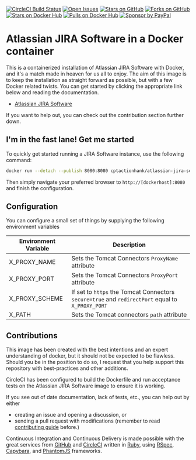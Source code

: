 [![CircleCI Build Status](https://img.shields.io/circleci/project/janszczepanski/docker-atlassian-jira-software/master.svg?label=CircleCI)](https://circleci.com/gh/janszczepanski/docker-atlassian-jira-software) [![Open Issues](https://img.shields.io/github/issues/janszczepanski/docker-atlassian-jira-software.svg)](https://github.com/janszczepanski/docker-atlassian-jira-software/issues) [![Stars on GitHub](https://img.shields.io/github/stars/janszczepanski/docker-atlassian-jira-software.svg)](https://github.com/janszczepanski/docker-atlassian-jira-software/stargazers) [![Forks on GitHub](https://img.shields.io/github/forks/janszczepanski/docker-atlassian-jira-software.svg)](https://github.com/janszczepanski/docker-atlassian-jira-software/network) [![Stars on Docker Hub](https://img.shields.io/docker/stars/janszczepanski/docker-atlassian-jira-software.svg)](https://hub.docker.com/r/janszczepanski/docker-atlassian-jira-software/) [![Pulls on Docker Hub](https://img.shields.io/docker/pulls/janszczepanski/docker-atlassian-jira-software.svg)](https://hub.docker.com/r/janszczepanski/docker-atlassian-jira-software/) [![Sponsor by PayPal](https://img.shields.io/badge/sponsor-PayPal-blue.svg)](https://paypal.me/JanSzczepanski/5)

# Atlassian JIRA Software in a Docker container

This is a containerized installation of Atlassian JIRA Software with Docker, and it's a match made in heaven for us all to enjoy. The aim of this image is to keep the installation as straight forward as possible, but with a few Docker related twists. You can get started by clicking the appropriate link below and reading the documentation.

* [Atlassian JIRA Software](https://cptactionhank.github.io/docker-atlassian-jira-software)

If you want to help out, you can check out the contribution section further down.

## I'm in the fast lane! Get me started

To quickly get started running a JIRA Software instance, use the following command:
```bash
docker run --detach --publish 8080:8080 cptactionhank/atlassian-jira-software:latest
```

Then simply navigate your preferred browser to `http://[dockerhost]:8080` and finish the configuration.

## Configuration

You can configure a small set of things by supplying the following environment variables

| Environment Variable   | Description |
| ---------------------- | ----------- |
| X_PROXY_NAME           | Sets the Tomcat Connectors `ProxyName` attribute |
| X_PROXY_PORT           | Sets the Tomcat Connectors `ProxyPort` attribute |
| X_PROXY_SCHEME         | If set to `https` the Tomcat Connectors `secure=true` and `redirectPort` equal to `X_PROXY_PORT`   |
| X_PATH                 | Sets the Tomcat connectors `path` attribute |

## Contributions

This image has been created with the best intentions and an expert understanding of docker, but it should not be expected to be flawless. Should you be in the position to do so, I request that you help support this repository with best-practices and other additions.

CircleCI has been configured to build the Dockerfile and run acceptance tests on the Atlassian JIRA Software image to ensure it is working.

If you see out of date documentation, lack of tests, etc., you can help out by either
- creating an issue and opening a discussion, or
- sending a pull request with modifications (remember to read [contributing guide](https://github.com/janszczepanski/docker-atlassian-jira-software/blob/master/CONTRIBUTING.md) before.)

Continuous Integration and Continuous Delivery is made possible with the great services from [GitHub](https://github.com) and [CircleCI](https://circleci.com/) written in [Ruby](https://www.ruby-lang.org/), using [RSpec](http://rspec.info/), [Capybara](http://teamcapybara.github.io/capybara/), and [PhantomJS](http://phantomjs.org/) frameworks.

